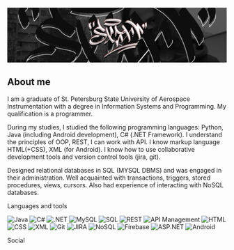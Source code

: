 [![Header](https://github.com/SXDXV/SXDXV/blob/main/Res/sxdxv%20header%2009%2004.jpg?raw=true)](https://t.me/sxdxvsxdxv)

## About me

I am a graduate of St. Petersburg State University of Aerospace Instrumentation with a degree in Information Systems and Programming. My qualification is a programmer.

During my studies, I studied the following programming languages: Python, Java (including Android development), C# (.NET Framework). I understand the principles of OOP, REST, I can work with API. I know markup language HTML(+CSS), XML (for Android). I know how to use collaborative development tools and version control tools (jira, git).

Designed relational databases in SQL (MYSQL DBMS) and was engaged in their administration. Well acquainted with transactions, triggers, stored procedures, views, cursors. Also had experience of interacting with NoSQL databases.

Languages and tools

![Java](https://img.shields.io/badge/-Java-black?style=for-the-badge&logo=java)
![C#](https://img.shields.io/badge/-C%23-black?style=for-the-badge&logo=c-sharp)
![.NET](https://img.shields.io/badge/-.NET-black?style=for-the-badge&logo=.net)
![MySQL](https://img.shields.io/badge/-MySQL-black?style=for-the-badge&logo=mysql)
![SQL](https://img.shields.io/badge/-SQL-black?style=for-the-badge)
![REST](https://img.shields.io/badge/-REST-black?style=for-the-badge)
![API Management](https://img.shields.io/badge/-API%20Management-black?style=for-the-badge)
![HTML](https://img.shields.io/badge/-HTML-black?style=for-the-badge&logo=html5)
![CSS](https://img.shields.io/badge/-CSS-black?style=for-the-badge&logo=css3)
![XML](https://img.shields.io/badge/-XML-black?style=for-the-badge)
![Git](https://img.shields.io/badge/-Git-black?style=for-the-badge&logo=git)
![JIRA](https://img.shields.io/badge/-JIRA-black?style=for-the-badge&logo=jira-software)
![NoSQL](https://img.shields.io/badge/-NoSQL-black?style=for-the-badge)
![Firebase](https://img.shields.io/badge/-Firebase-black?style=for-the-badge&logo=firebase)
![ASP.NET](https://img.shields.io/badge/-ASP.NET-black?style=for-the-badge&logo=.net)
![Android](https://img.shields.io/badge/-Android-black?style=for-the-badge&logo=android)



Social
